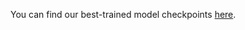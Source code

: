 You can find our best-trained model checkpoints [here](https://huggingface.co/datasets/JamesChengGao/LEAD).